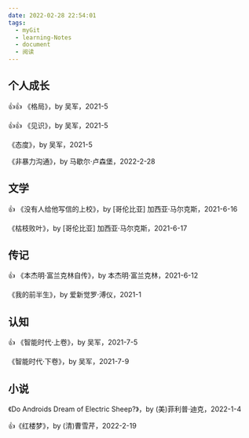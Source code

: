 ```yaml
---
date: 2022-02-28 22:54:01
tags:
  - myGit
  - learning-Notes
  - document
  - 阅读
---
```


## 个人成长

👍👍 《格局》，by 吴军，2021-5

👍👍 《见识》，by 吴军，2021-5

《态度》，by 吴军，2021-5

《非暴力沟通》，by 马歇尔·卢森堡，2022-2-28

## 文学

👍 《没有人给他写信的上校》，by [哥伦比亚] 加西亚·马尔克斯，2021-6-16

《枯枝败叶》，by [哥伦比亚] 加西亚·马尔克斯，2021-6-17

## 传记

👍 《本杰明·富兰克林自传》，by 本杰明·富兰克林，2021-6-12

《我的前半生》，by 爱新觉罗·溥仪，2021-1

## 认知

👍 《智能时代·上卷》，by 吴军，2021-7-5

《智能时代·下卷》，by 吴军，2021-7-9

## 小说

《Do Androids Dream of Electric Sheep?》，by (美)菲利普·迪克，2022-1-4

👍《红楼梦》，by (清)曹雪芹，2022-2-19